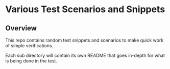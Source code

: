 
Various Test Scenarios and Snippets
===================================

Overview
--------

This repo contains random test snippets and scenarios to make quick work of
simple verifications.

Each sub directory will contain its own README that goes in-depth for what is
being done in the test.
